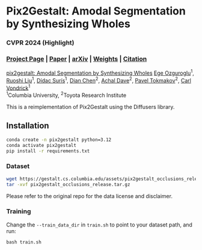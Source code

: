 # Pix2Gestalt: Amodal Segmentation by Synthesizing Wholes
### CVPR 2024 (Highlight)
### [Project Page](https://gestalt.cs.columbia.edu/)  | [Paper](https://arxiv.org/pdf/2401.14398.pdf) | [arXiv](https://arxiv.org/abs/2401.14398) | [Weights](https://huggingface.co/cvlab/pix2gestalt-weights) | [Citation](https://github.com/cvlab-columbia/pix2gestalt#citation)

[pix2gestalt: Amodal Segmentation by Synthesizing Wholes](https://gestalt.cs.columbia.edu/)
 [Ege Ozguroglu](https://egeozguroglu.github.io/)<sup>1</sup>, [Ruoshi Liu](https://ruoshiliu.github.io/)<sup>1</sup>, [Dídac Surís](https://www.didacsuris.com/)<sup>1</sup>, [Dian Chen](https://scholar.google.com/citations?user=zdAyna8AAAAJ&hl=en)<sup>2</sup>, [Achal Dave](https://www.achaldave.com/)<sup>2</sup>, [Pavel Tokmakov](https://pvtokmakov.github.io/home/)<sup>2</sup>, [Carl Vondrick](https://www.cs.columbia.edu/~vondrick/)<sup>1</sup> <br>
 <sup>1</sup>Columbia University, <sup>2</sup>Toyota Research Institute

 This is a reimplementation of Pix2Gestalt using the Diffusers library.

 ##  Installation
```bash
conda create -n pix2gestalt python=3.12
conda activate pix2gestalt
pip install -r requirements.txt
```

### Dataset
```bash
wget https://gestalt.cs.columbia.edu/assets/pix2gestalt_occlusions_release.tar.gz
tar -xvf pix2gestalt_occlusions_release.tar.gz
```
Please refer to the original repo for the data license and disclaimer.

### Training

Change the ```--train_data_dir``` in ```train.sh``` to point to your dataset path, and run:
```
bash train.sh
```
